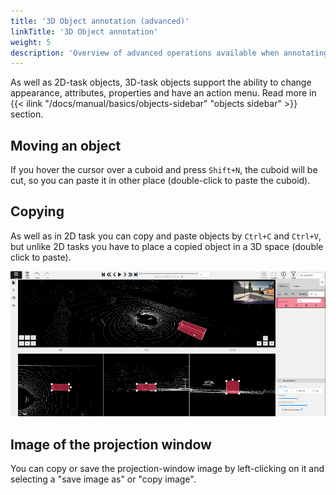 ```yaml
---
title: '3D Object annotation (advanced)'
linkTitle: '3D Object annotation'
weight: 5
description: 'Overview of advanced operations available when annotating 3D objects.'
---
```


As well as 2D-task objects, 3D-task objects support the ability to change appearance, attributes,
properties and have an action menu. Read more in {{< ilink "/docs/manual/basics/objects-sidebar" "objects sidebar" >}} section.

## Moving an object

If you hover the cursor over a cuboid and press `Shift+N`, the cuboid will be cut,
so you can paste it in other place (double-click to paste the cuboid).

## Copying

As well as in 2D task you can copy and paste objects by `Ctrl+C` and `Ctrl+V`,
but unlike 2D tasks you have to place a copied object in a 3D space (double click to paste).

  ![](/images/gif030_carla_town3.gif)

## Image of the projection window

You can copy or save the projection-window image by left-clicking on it and selecting a "save image as" or "copy image".
